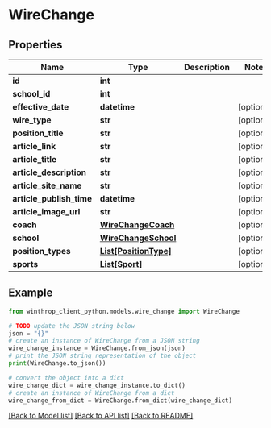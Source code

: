 # WireChange


## Properties

Name | Type | Description | Notes
------------ | ------------- | ------------- | -------------
**id** | **int** |  | 
**school_id** | **int** |  | 
**effective_date** | **datetime** |  | [optional] 
**wire_type** | **str** |  | [optional] 
**position_title** | **str** |  | [optional] 
**article_link** | **str** |  | [optional] 
**article_title** | **str** |  | [optional] 
**article_description** | **str** |  | [optional] 
**article_site_name** | **str** |  | [optional] 
**article_publish_time** | **datetime** |  | [optional] 
**article_image_url** | **str** |  | [optional] 
**coach** | [**WireChangeCoach**](WireChangeCoach.md) |  | [optional] 
**school** | [**WireChangeSchool**](WireChangeSchool.md) |  | [optional] 
**position_types** | [**List[PositionType]**](PositionType.md) |  | [optional] 
**sports** | [**List[Sport]**](Sport.md) |  | [optional] 

## Example

```python
from winthrop_client_python.models.wire_change import WireChange

# TODO update the JSON string below
json = "{}"
# create an instance of WireChange from a JSON string
wire_change_instance = WireChange.from_json(json)
# print the JSON string representation of the object
print(WireChange.to_json())

# convert the object into a dict
wire_change_dict = wire_change_instance.to_dict()
# create an instance of WireChange from a dict
wire_change_from_dict = WireChange.from_dict(wire_change_dict)
```
[[Back to Model list]](../README.md#documentation-for-models) [[Back to API list]](../README.md#documentation-for-api-endpoints) [[Back to README]](../README.md)


